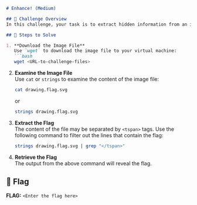 ```markdown
# Enhance! (Medium)

## 📝 Challenge Overview
In this challenge, your task is to extract hidden information from an image file to retrieve the flag.

## 🚀 Steps to Solve

1. **Download the Image File**  
   Use `wget` to download the image file to your virtual machine:  
   ```bash
   wget <URL-to-challenge-files>
   ```

2. **Examine the Image File**  
   Use `cat` or `strings` to examine the content of the image file:  
   ```bash
   cat drawing.flag.svg
   ```
   or
   ```bash
   strings drawing.flag.svg
   ```

3. **Extract the Flag**  
   The content of the file may be separated by `<tspan>` tags. Use the following command to filter out the lines that contain the flag:  
   ```bash
   strings drawing.flag.svg | grep "</tspan>"
   ```

4. **Retrieve the Flag**  
   The output from the above command will reveal the flag.

## 🏁 Flag
**FLAG:** `<Enter the flag here>`
```

